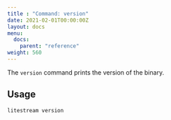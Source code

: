 ```yaml
---
title : "Command: version"
date: 2021-02-01T00:00:00Z
layout: docs
menu:
  docs:
    parent: "reference"
weight: 560
---
```


The `version` command prints the version of the binary.


## Usage

```
litestream version
```
